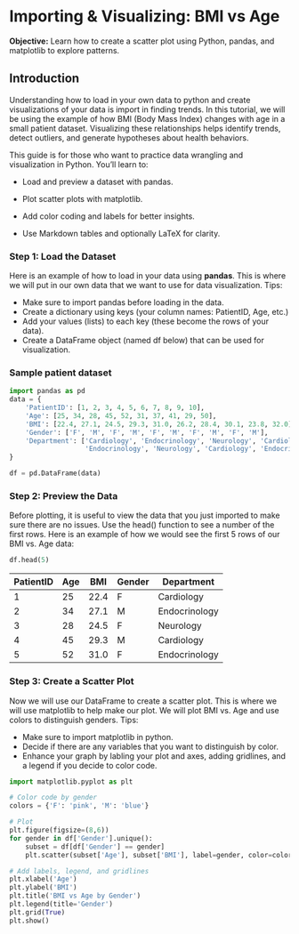 # Importing & Visualizing: BMI vs Age
**Objective:** Learn how to create a scatter plot using Python, pandas, and matplotlib to explore patterns.

## Introduction
Understanding how to load in your own data to python and create visualizations of your data is import in finding trends. In this tutorial, we will be using the example of how BMI (Body Mass Index) changes with age in a small patient dataset. Visualizing these relationships helps identify trends, detect outliers, and generate hypotheses about health behaviors.

This guide is for those who want to practice data wrangling and visualization in Python. You’ll learn to:

 - Load and preview a dataset with pandas.

 - Plot scatter plots with matplotlib.

 - Add color coding and labels for better insights.

 - Use Markdown tables and optionally LaTeX for clarity.

### Step 1: Load the Dataset
Here is an example of how to load in your data using **pandas**. This is where we will put in our own data that we want to use for data visualization. 
Tips:
 - Make sure to import pandas before loading in the data.
 - Create a dictionary using keys (your column names: PatientID, Age, etc.)
 - Add your values (lists) to each key (these become the rows of your data).
 - Create a DataFrame object (named df below) that can be used for visualization.


### Sample patient dataset

```python
import pandas as pd
data = {
    'PatientID': [1, 2, 3, 4, 5, 6, 7, 8, 9, 10],
    'Age': [25, 34, 28, 45, 52, 31, 37, 41, 29, 50],
    'BMI': [22.4, 27.1, 24.5, 29.3, 31.0, 26.2, 28.4, 30.1, 23.8, 32.0],
    'Gender': ['F', 'M', 'F', 'M', 'F', 'M', 'F', 'M', 'F', 'M'],
    'Department': ['Cardiology', 'Endocrinology', 'Neurology', 'Cardiology', 
                   'Endocrinology', 'Neurology', 'Cardiology', 'Endocrinology', 'Neurology', 'Cardiology']
}

df = pd.DataFrame(data)
```

### Step 2: Preview the Data
Before plotting, it is useful to view the data that you just imported to make sure there are no issues. Use the head() function to see a number of the first rows. Here is an example of how we would see the first 5 rows of our BMI vs. Age data:
```python
df.head(5)
```
| PatientID | Age | BMI  | Gender | Department    |
|-----------|-----|------|--------|---------------|
| 1         | 25  | 22.4 | F      | Cardiology    |
| 2         | 34  | 27.1 | M      | Endocrinology |
| 3         | 28  | 24.5 | F      | Neurology     |
| 4         | 45  | 29.3 | M      | Cardiology    |
| 5         | 52  | 31.0 | F      | Endocrinology |


### Step 3: Create a Scatter Plot
Now we will use our DataFrame to create a scatter plot. This is where we will use matplotlib to help make our plot. We will plot BMI vs. Age and use colors to distinguish genders.
Tips:
 - Make sure to import matplotlib in python.
 - Decide if there are any variables that you want to distinguish by color.
 - Enhance your graph by labling your plot and axes, adding gridlines, and a legend if you decide to color code.

```python
import matplotlib.pyplot as plt

# Color code by gender
colors = {'F': 'pink', 'M': 'blue'}

# Plot
plt.figure(figsize=(8,6))
for gender in df['Gender'].unique():
    subset = df[df['Gender'] == gender]
    plt.scatter(subset['Age'], subset['BMI'], label=gender, color=colors[gender], s=100)

# Add labels, legend, and gridlines
plt.xlabel('Age')
plt.ylabel('BMI')
plt.title('BMI vs Age by Gender')
plt.legend(title='Gender')
plt.grid(True)
plt.show()
```
